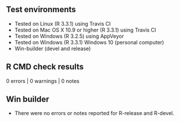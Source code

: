 ## Test environments

* Tested on Linux (R 3.3.1) using Travis CI
* Tested on Mac OS X 10.9 or higher (R 3.3.1) using Travis CI
* Tested on Windows (R 3.2.5) using AppVeyor
* Tested on Windows (R 3.3.1) Windows 10 (personal computer)
* Win-builder (devel and release)

## R CMD check results

0 errors | 0 warnings | 0 notes

## Win builder

* There were no errors or notes reported for R-release and R-devel.


